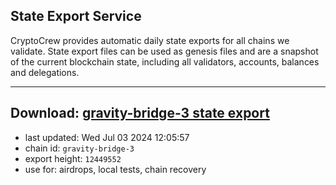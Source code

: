 ## State Export Service
CryptoCrew provides automatic daily state exports for all chains we validate. State export files can be used as genesis files and are a snapshot of the current blockchain state, including all validators, accounts, balances and delegations.

---
**Download: [gravity-bridge-3 state export](https://dl-eu2.ccvalidators.com/SERVICE/gravitybridge/gravity-bridge-3_export_12449552.json)**
---

- last updated: Wed Jul 03 2024 12:05:57
- chain id: `gravity-bridge-3`
- export height: `12449552`
- use for: airdrops, local tests, chain recovery
